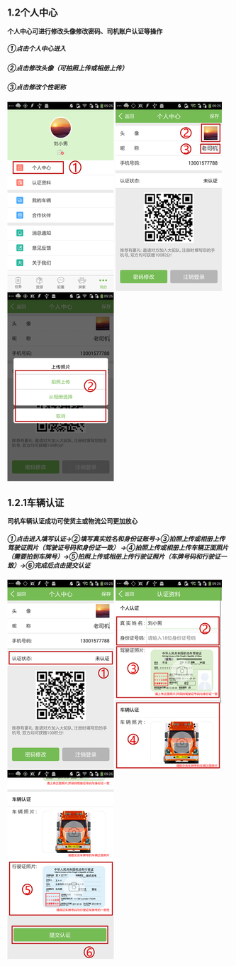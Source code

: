 ## **1.2个人中心**

**个人中心可进行修改头像修改密码、司机账户认证等操作**

##### ①点击个人中心进入

##### ②点击修改头像（可拍照上传或相册上传）

##### ③点击修改个性昵称

![](/assets/个人中心1.2.png)   ![](/assets/个人中心1.2.1.png)   ![](/assets/个人中心1.2.2.png)

## 1.2.1车辆认证

**司机车辆认证成功可使货主或物流公司更加放心**

##### ①点击进入填写认证→②填写真实姓名和身份证账号→③拍照上传或相册上传驾驶证照片（驾驶证号码和身份证一致）      →④拍照上传或相册上传车辆正面照片（需要拍到车牌号）→⑤拍照上传或相册上传行驶证照片（车牌号码和行驶证一致）→⑥完成后点击提交认证

![](/assets/个人中心1.2.11.png)   ![](/assets/个人中心1.2.3.png)   ![](/assets/个人中心1.2.4.png)

